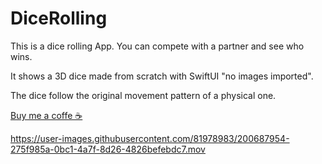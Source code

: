 # DiceRolling
This is a dice rolling App. You can compete with a partner and see who wins. 

It shows a 3D dice made from scratch with SwiftUI "no images imported". 

The dice follow the original movement pattern of a physical one.

[Buy me a coffe ☕️](https://www.buymeacoffee.com/zDZwl92esh)

https://user-images.githubusercontent.com/81978983/200687954-275f985a-0bc1-4a7f-8d26-4826befebdc7.mov
